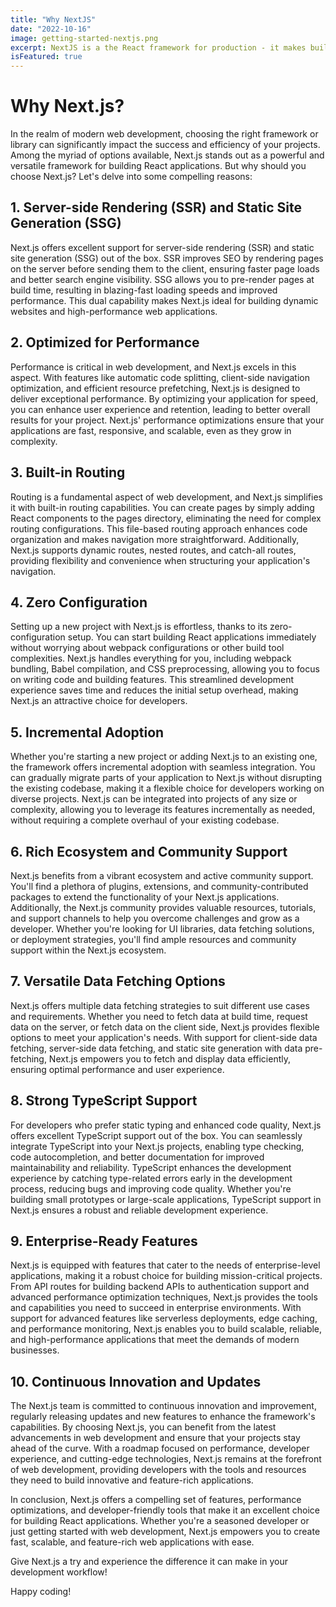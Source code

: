 ```yaml
---
title: "Why NextJS"
date: "2022-10-16"
image: getting-started-nextjs.png
excerpt: NextJS is a the React framework for production - it makes building fullstack React apps and sites a breeze and ships with built-in SSR.
isFeatured: true
---
```


# Why Next.js?

In the realm of modern web development, choosing the right framework or library can significantly impact the success and efficiency of your projects. Among the myriad of options available, Next.js stands out as a powerful and versatile framework for building React applications. But why should you choose Next.js? Let's delve into some compelling reasons:

## 1. **Server-side Rendering (SSR) and Static Site Generation (SSG)**

Next.js offers excellent support for server-side rendering (SSR) and static site generation (SSG) out of the box. SSR improves SEO by rendering pages on the server before sending them to the client, ensuring faster page loads and better search engine visibility. SSG allows you to pre-render pages at build time, resulting in blazing-fast loading speeds and improved performance. This dual capability makes Next.js ideal for building dynamic websites and high-performance web applications.

## 2. **Optimized for Performance**

Performance is critical in web development, and Next.js excels in this aspect. With features like automatic code splitting, client-side navigation optimization, and efficient resource prefetching, Next.js is designed to deliver exceptional performance. By optimizing your application for speed, you can enhance user experience and retention, leading to better overall results for your project. Next.js' performance optimizations ensure that your applications are fast, responsive, and scalable, even as they grow in complexity.

## 3. **Built-in Routing**

Routing is a fundamental aspect of web development, and Next.js simplifies it with built-in routing capabilities. You can create pages by simply adding React components to the pages directory, eliminating the need for complex routing configurations. This file-based routing approach enhances code organization and makes navigation more straightforward. Additionally, Next.js supports dynamic routes, nested routes, and catch-all routes, providing flexibility and convenience when structuring your application's navigation.

## 4. **Zero Configuration**

Setting up a new project with Next.js is effortless, thanks to its zero-configuration setup. You can start building React applications immediately without worrying about webpack configurations or other build tool complexities. Next.js handles everything for you, including webpack bundling, Babel compilation, and CSS preprocessing, allowing you to focus on writing code and building features. This streamlined development experience saves time and reduces the initial setup overhead, making Next.js an attractive choice for developers.

## 5. **Incremental Adoption**

Whether you're starting a new project or adding Next.js to an existing one, the framework offers incremental adoption with seamless integration. You can gradually migrate parts of your application to Next.js without disrupting the existing codebase, making it a flexible choice for developers working on diverse projects. Next.js can be integrated into projects of any size or complexity, allowing you to leverage its features incrementally as needed, without requiring a complete overhaul of your existing codebase.

## 6. **Rich Ecosystem and Community Support**

Next.js benefits from a vibrant ecosystem and active community support. You'll find a plethora of plugins, extensions, and community-contributed packages to extend the functionality of your Next.js applications. Additionally, the Next.js community provides valuable resources, tutorials, and support channels to help you overcome challenges and grow as a developer. Whether you're looking for UI libraries, data fetching solutions, or deployment strategies, you'll find ample resources and community support within the Next.js ecosystem.

## 7. **Versatile Data Fetching Options**

Next.js offers multiple data fetching strategies to suit different use cases and requirements. Whether you need to fetch data at build time, request data on the server, or fetch data on the client side, Next.js provides flexible options to meet your application's needs. With support for client-side data fetching, server-side data fetching, and static site generation with data pre-fetching, Next.js empowers you to fetch and display data efficiently, ensuring optimal performance and user experience.

## 8. **Strong TypeScript Support**

For developers who prefer static typing and enhanced code quality, Next.js offers excellent TypeScript support out of the box. You can seamlessly integrate TypeScript into your Next.js projects, enabling type checking, code autocompletion, and better documentation for improved maintainability and reliability. TypeScript enhances the development experience by catching type-related errors early in the development process, reducing bugs and improving code quality. Whether you're building small prototypes or large-scale applications, TypeScript support in Next.js ensures a robust and reliable development experience.

## 9. **Enterprise-Ready Features**

Next.js is equipped with features that cater to the needs of enterprise-level applications, making it a robust choice for building mission-critical projects. From API routes for building backend APIs to authentication support and advanced performance optimization techniques, Next.js provides the tools and capabilities you need to succeed in enterprise environments. With support for advanced features like serverless deployments, edge caching, and performance monitoring, Next.js enables you to build scalable, reliable, and high-performance applications that meet the demands of modern businesses.

## 10. **Continuous Innovation and Updates**

The Next.js team is committed to continuous innovation and improvement, regularly releasing updates and new features to enhance the framework's capabilities. By choosing Next.js, you can benefit from the latest advancements in web development and ensure that your projects stay ahead of the curve. With a roadmap focused on performance, developer experience, and cutting-edge technologies, Next.js remains at the forefront of web development, providing developers with the tools and resources they need to build innovative and feature-rich applications.

In conclusion, Next.js offers a compelling set of features, performance optimizations, and developer-friendly tools that make it an excellent choice for building React applications. Whether you're a seasoned developer or just getting started with web development, Next.js empowers you to create fast, scalable, and feature-rich web applications with ease.

Give Next.js a try and experience the difference it can make in your development workflow!

Happy coding!
